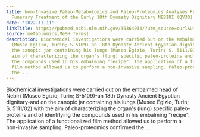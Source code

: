 ```yaml
---
title: Non-Invasive Paleo-Metabolomics and Paleo-Proteomics Analyses Reveal the Complex
  Funerary Treatment of the Early 18th Dynasty Dignitary NEBIRI (QV30)
date: '2022-11-11'
linkTitle: https://pubmed.ncbi.nlm.nih.gov/36364034/?utm_source=curl&utm_medium=rss&utm_campaign=pubmed-2&utm_content=1Zkrxt7ktlCbHBXEV3v65xxSnkSWNsJ1A6Fq3gBniKhGfIUslK&fc=20210907212339&ff=20221114202002&v=2.17.8
source: metablomics[MeSH Terms]
description: Biochemical investigations were carried out on the embalmed head of Nebiri
  (Museo Egizio, Turin; S-5109)-an 18th Dynasty Ancient Egyptian dignitary-and on
  the canopic jar containing his lungs (Museo Egizio, Turin; S. 5111/02) with the
  aim of characterizing the organ's (lung) specific paleo-proteins and of identifying
  the compounds used in his embalming "recipe". The application of a functionalized
  film method allowed us to perform a non-invasive sampling. Paleo-proteomics confirmed
  the ...
---
```

Biochemical investigations were carried out on the embalmed head of Nebiri (Museo Egizio, Turin; S-5109)-an 18th Dynasty Ancient Egyptian dignitary-and on the canopic jar containing his lungs (Museo Egizio, Turin; S. 5111/02) with the aim of characterizing the organ's (lung) specific paleo-proteins and of identifying the compounds used in his embalming "recipe". The application of a functionalized film method allowed us to perform a non-invasive sampling. Paleo-proteomics confirmed the ...